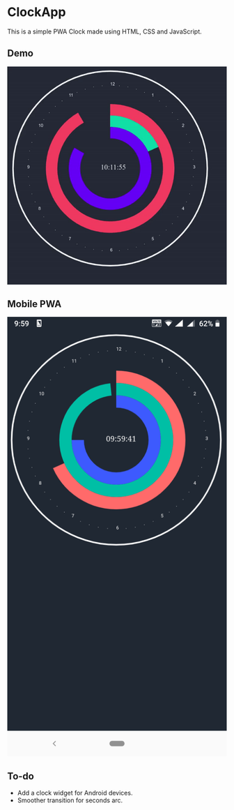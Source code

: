 # ClockApp
This is a simple PWA Clock made using HTML, CSS and JavaScript.

## Demo
![Alt Text](./demo.gif)
## Mobile PWA
![Alt Text](./screenshot.png)

## To-do
- Add a clock widget for Android devices.
- Smoother transition for seconds arc.
